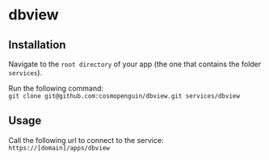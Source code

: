# dbview

## Installation

Navigate to the `root directory` of your app (the one that contains the folder `services`).

Run the following command:  
`git clone git@github.com:cosmopenguin/dbview.git services/dbview`

## Usage

Call the following url to connect to the service:  
`https://[domain]/apps/dbview`

